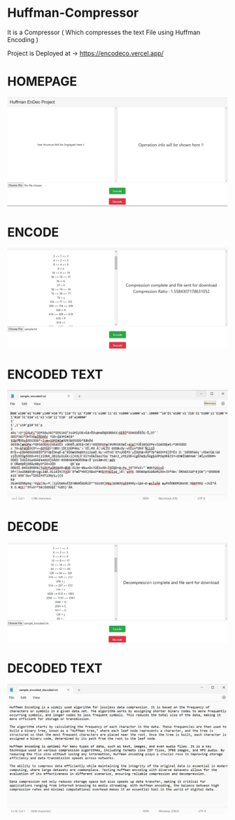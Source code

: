 # Huffman-Compressor
It is a Compressor ( Which compresses the text File using Huffman Encoding )

Project is Deployed at -> https://encodeco.vercel.app/


# HOMEPAGE
![](HomePage.png)

# ENCODE
![](Encode.png)

# ENCODED TEXT
![](Encoded_Text.png)

# DECODE
![](Decode.png)

# DECODED TEXT
![](Decoded_text.png)


